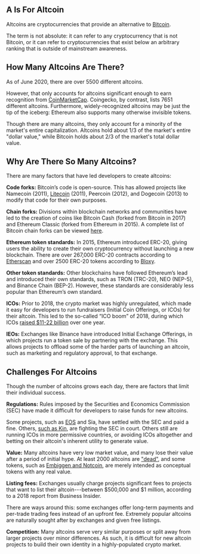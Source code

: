 A Is For Altcoin
------------------

Altcoins are cryptocurrencies that provide an alternative to [Bitcoin](https://www.publish0x.com/the-crypto-enthusiast-blog-intro/what-is-bitcoin-btc-the-origins-rise-and-potential-future-fo-xorzmn).

The term is not absolute: it can refer to any cryptocurrency that is not Bitcoin, or it can refer to cryptocurrencies that exist below an arbitrary ranking that is outside of mainstream awareness.

How Many Altcoins Are There?
----------------------------

As of June 2020, there are over 5500 different altcoins.

However, that only accounts for altcoins significant enough to earn recognition from [CoinMarketCap](https://coinmarketcap.com/). Coingecko, by contrast, lists 7651 different altcoins. Furthermore, widely-recognized altcoins may be just the tip of the iceberg: Ethereum also supports many otherwise invisible tokens.

Though there are many altcoins, they only account for a minority of the market's entire capitalization. Altcoins hold about 1/3 of the market's entire "dollar value," while Bitcoin holds about 2/3 of the market's total dollar value.

Why Are There So Many Altcoins?
-------------------------------

There are many factors that have led developers to create altcoins:

**Code forks:** Bitcoin’s code is open-source. This has allowed projects like Namecoin (2011), [Litecoin](https://www.publish0x.com/vivian/what-is-litecoin-ltc-cryptocurrency-who-is-its-father-xllzqqe) (2011), Peercoin (2012), and Dogecoin (2013) to modify that code for their own purposes.

**Chain forks:** Divisions within blockchain networks and communities have led to the creation of coins like Bitcoin Cash (forked from Bitcoin in 2017) and Ethereum Classic (forked from Ethereum in 2015). A complete list of Bitcoin chain forks can be viewed [here](https://forkdrop.io/).

**Ethereum token standards:** In 2015, Ethereum introduced ERC-20, giving users the ability to create their own cryptocurrency without launching a new blockchain. There are over 267,000 ERC-20 contracts according to [Etherscan](https://etherscan.io/tokens) and over 2500 ERC-20 tokens according to [Bloxy](https://bloxy.info/list_tokens/ERC20).

**Other token standards:** Other blockchains have followed Ethereum’s lead and introduced their own standards, such as TRON (TRC-20), NEO (NEP-5), and Binance Chain (BEP-2). However, these standards are considerably less popular than Ethereum’s own standard.

**ICOs:** Prior to 2018, the crypto market was highly unregulated, which made it easy for developers to run fundraisers (Initial Coin Offerings, or ICOs) for their altcoin. This led to the so-called “ICO boom” of 2018, during which ICOs [raised $11-22 billion](https://www.bloomberg.com/news/articles/2018-11-05/how-much-have-token-sales-raised-in-2018-depends-on-who-you-ask) over one year.

**IEOs:** Exchanges like Binance have introduced Initial Exchange Offerings, in which projects run a token sale by partnering with the exchange. This allows projects to offload some of the harder parts of launching an altcoin, such as marketing and regulatory approval, to that exchange.

Challenges For Altcoins
-----------------------

Though the number of altcoins grows each day, there are factors that limit their individual success.

**Regulations:** Rules imposed by the Securities and Economics Commission (SEC) have made it difficult for developers to raise funds for new altcoins.

Some projects, such as [EOS](https://www.publish0x.com/simplyearncrypto/what-is-eos-xnlxkze) and Sia, have settled with the SEC and paid a fine. Others, [such as Kin](https://coingeek.com/the-us-sec-wants-a-quick-resolution-in-fight-with-kik/), are fighting the SEC in court. Others still are running ICOs in more permissive countries, or avoiding ICOs altogether and betting on their altcoin's inherent utility to generate value.

**Value:** Many altcoins have very low market value, and many lose their value after a period of initial hype. At least 2000 altcoins are ["dead"](https://deadcoins.com/), and some tokens, such as [Embiggen and Notcoin](https://blog.openrelay.xyz/notcoin/), are merely intended as conceptual tokens with any real value.

**Listing fees:** Exchanges usually charge projects significant fees to projects that want to list their altcoin---between $500,000 and $1 million, according to a 2018 report from Business Insider.

There are ways around this: some exchanges offer long-term payments and per-trade trading fees instead of an upfront fee. Extremely popular altcoins are naturally sought after by exchanges and given free listings.

**Competition:** Many altcoins serve very similar purposes or split away from larger projects over minor differences. As such, it is difficult for new altcoin projects to build their own identity in a highly-populated crypto market.
